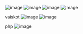 ![image](https://github.com/user-attachments/assets/c92a974d-f5e8-4850-8ffc-da2c2b99648b)
![image](https://github.com/user-attachments/assets/76d6860b-c71c-42eb-b97a-c495629fef8f)
![image](https://github.com/user-attachments/assets/cba199c5-3a93-426b-9d5c-7e8e30788dfd)
![image](https://github.com/user-attachments/assets/ccafc2f9-5028-4c11-9e4b-f1024acce54e)

vaiskot
![image](https://github.com/user-attachments/assets/42150987-b766-4be4-b9da-041ba18c9ea8)
![image](https://github.com/user-attachments/assets/aee0f3ba-6714-4408-9c0e-42d14235b368)

php
![image](https://github.com/user-attachments/assets/39eb23db-02d0-4561-920f-d619883d9a9f)



